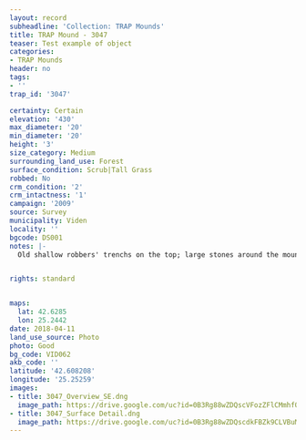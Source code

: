 ```yaml
---
layout: record
subheadline: 'Collection: TRAP Mounds'
title: TRAP Mound - 3047
teaser: Test example of object
categories:
- TRAP Mounds
header: no
tags:
- ''
trap_id: '3047'

certainty: Certain
elevation: '430'
max_diameter: '20'
min_diameter: '20'
height: '3'
size_category: Medium
surrounding_land_use: Forest
surface_condition: Scrub|Tall Grass
robbed: No
crm_condition: '2'
crm_intactness: '1'
campaign: '2009'
source: Survey
municipality: Viden
locality: ''
bgcode: DS001
notes: |-
  Old shallow robbers' trenchs on the top; large stones around the mound.


rights: standard


maps:
  lat: 42.6285
  lon: 25.2442
date: 2018-04-11
land_use_source: Photo
photo: Good
bg_code: VID062
akb_code: ''
latitude: '42.608208'
longitude: '25.25259'
images:
- title: 3047_Overview_SE.dng
  image_path: https://drive.google.com/uc?id=0B3Rg88wZDQscVFozZFlCMmhfOVU
- title: 3047_Surface Detail.dng
  image_path: https://drive.google.com/uc?id=0B3Rg88wZDQscdkFBZk9CLVBuMjQ
---
```

